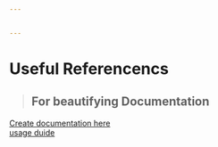 ```yaml
---


---
```


<h1 id="useful-referencencs">Useful Referencencs</h1>
<blockquote>
<h2 id="for-beautifying-documentation">For beautifying Documentation</h2>
</blockquote>
<p><a href="https://stackedit.io/app#">Create documentation here</a><br>
<a href="https://www.markdownguide.org/cheat-sheet">usage duide</a></p>

